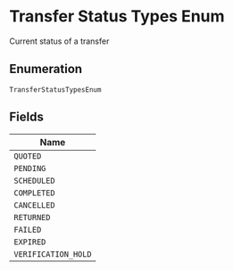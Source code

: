 
# Transfer Status Types Enum

Current status of a transfer

## Enumeration

`TransferStatusTypesEnum`

## Fields

| Name |
|  --- |
| `QUOTED` |
| `PENDING` |
| `SCHEDULED` |
| `COMPLETED` |
| `CANCELLED` |
| `RETURNED` |
| `FAILED` |
| `EXPIRED` |
| `VERIFICATION_HOLD` |

